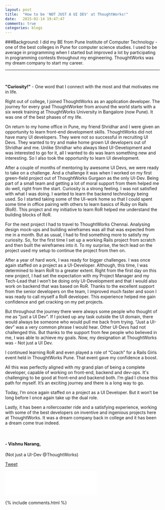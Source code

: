 ```yaml
---
layout: post
title:  "How to be 'NOT JUST A UI DEV' at ThoughtWorks!"
date:   2015-02-14 19:47:47
comments: true
categories: blogs
---
```


###Background:
I did my BE from Pune Institute of Computer Technology - one of the best colleges in Pune for computer science studies.
I used to be average in programming when I started but improved a lot by participating in programming contests throughout my engineering. ThoughtWorks was my dream company to start my career.

____________________________________________________________________________________________
<br/>

<p class='text-center'> <strong>"Curiosity!"</strong> - One word that I connect with the most and that motivates me in life.<p>

<p>Right out of college, I joined ThoughtWorks as an application developer. The journey for every grad ThoughtWorker from around the world starts with a six week training at ThoughtWorks University in Bangalore (now Pune). It was one of the best phases of my life.</p>

<p>On return to my home office in Pune, my friend Shridhar and I were given an opportunity to learn front-end development skills. ThoughtWorks did not have many UI developers. They were not so successful in recruiting UI Devs. They wanted to try and make home grown UI developers out of Shridhar and me. Unlike Shridhar who always liked UI-Development and was interested to go for it, all I wanted to do was learn something new and interesting. So I also took the opportunity to learn UI development.</p>

<p>After a couple of months of mentoring by awesome UI Devs, we were ready to take on a challenge. And a challenge it was when I worked on my first green-field project out of ThoughtWorks Gurgaon as the only UI-Dev. Being part of a small team and getting a lot of moral support from them helped me do well, right from the start. Curiosity is a strong feeling. I was not satisfied with what I was doing. I wanted to learn the backend technology being used. So I started taking some of the UI-work home so that I could spent some time in office pairing with others to learn basics of Ruby on Rails (RoR). This project and my initiative to learn RoR helped me understand the building blocks of RoR.</p>

<p>For the next project I had to travel to ThoughtWorks Chennai. Analysing design mock-ups and building wireframes was all that was expected from me in a month. But as usual, I had to find something more to satisfy my curiosity. So, for the first time I set up a working Rails project from scratch and then built the wireframes into it. To my surprise, the tech lead on the project used my setup to continue the project from then on.</p>

<p>After a year of hard work, I was ready for bigger challenges. I was once again staffed on a project as a UI-Developer. Although, this time, I was determined to learn RoR to a greater extent. Right from the first day on this new project, I had set the expectation with my Project Manager and my Tech-Lead that I won’t be doing only UI-Development and that I would also work on backend that was based on RoR. Thanks to the excellent support from the senior developers on the team, I improved much faster and soon I was ready to call myself a RoR developer. This experience helped me gain confidence and get cracking on my pet projects.</p>

<p>But throughout the journey there were always some people who thought of me as "just a UI Dev". If I picked up any task outside the UI domain, there would always be someone who would pull me back from trying. “Just a UI-dev” was a very common phrase I would hear. Other UI-Devs had not challenged this. But thanks to the support from few people who believed in me, I was able to achieve my goals. Now, my designation at ThoughtWorks was - Not just a UI Dev.</p>

<p>I continued learning RoR and even played a role of “Coach” for a Rails Girls event held in ThoughtWorks Pune. That event gave my confidence a boost.</p>

<p>All this was perfectly aligned with my grand plan of being a complete developer, capable of working on front-end, backend and dev-ops. It's challenging to be good at front-end and backend both. I’m glad I chose this path for myself. It’s an exciting journey and there is a long way to go.</p>

<p>Today, I’m once again staffed on a project as a UI Developer. But it won’t be long before I once again take up the dual role.</p>

<p>Lastly, it has been a rollercoaster ride and a satisfying experience, working with some of the best developers on inventive and ingenious projects here at ThoughtWorks. It was a dream company back in college and it has been a dream come true indeed.</p>

<br/>
<h4>- Vishnu Narang,</h4>
(Not just a UI-Dev @ThoughtWorks)
<br/>


<div class="g-plus" data-action="share" data-href="http://vishnun.github.io/blogs/2015/02/14/how-to-be-not-a-just-ui-dev-at-thoughtworks.html"></div>

<a href="https://twitter.com/share" class="twitter-share-button" data-url="http://vishnun.github.io/blogs/2015/02/14/how-to-be-not-a-just-ui-dev-at-thoughtworks.html" data-via="vishnu_narang" data-size="large" data-hashtags="UI">Tweet</a>
<script>!function(d,s,id){var js,fjs=d.getElementsByTagName(s)[0],p=/^http:/.test(d.location)?'http':'https';if(!d.getElementById(id)){js=d.createElement(s);js.id=id;js.src=p+'://platform.twitter.com/widgets.js';fjs.parentNode.insertBefore(js,fjs);}}(document, 'script', 'twitter-wjs');</script>

<iframe src="//www.facebook.com/plugins/like.php?href=http%3A%2F%2Fvishnun.github.io%2Fblogs%2F2015%2F02%2F14%2Fhow-to-be-not-a-just-ui-dev-at-thoughtworks.html&amp;width&amp;layout=standard&amp;action=like&amp;show_faces=true&amp;share=true&amp;height=80&amp;appId=874345859272451" scrolling="no" frameborder="0" style="border:none; overflow:hidden; height:80px;" allowTransparency="true"></iframe>


{% include comments.html %}